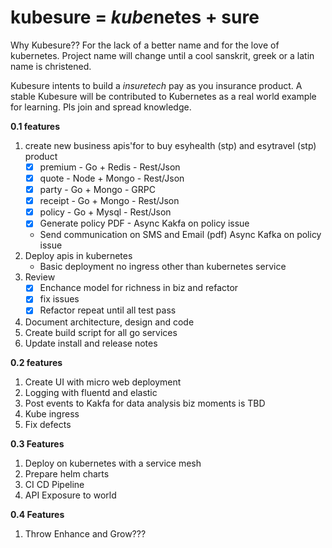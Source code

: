 # kubesure = *kube*netes + sure 

Why Kubesure?? For the lack of a better name and for the love of kubernetes. Project name will change until a cool sanskrit, greek or a latin name is christened. 

Kubesure intents to build a _insuretech_ pay as you insurance product. A stable Kubesure will be contributed to Kubernetes as a real world example for learning. Pls join and spread knowledge. 


**0.1 features**  

1. create new business apis'for to buy esyhealth (stp) and esytravel (stp) product 
    - [x] premium - Go + Redis - Rest/Json
    - [x] quote - Node + Mongo  - Rest/Json
    - [x] party - Go + Mongo - GRPC  
    - [x] receipt - Go + Mongo - Rest/Json
    - [x] policy - Go + Mysql - Rest/Json
    - [x] Generate policy PDF - Async Kakfa on policy issue
    - Send communication on SMS and Email (pdf) Async Kafka on policy issue
2. Deploy apis in kubernetes 
    - Basic deployment no ingress other than kubernetes service
3. Review 
    - [x] Enchance model for richness in biz and refactor
    - [x] fix issues 
    - [x] Refactor repeat until all test pass 
4. Document architecture, design and code
5. Create build script for all go services
6. Update install and release notes 

**0.2 features** 
 
1. Create UI with micro web deployment  
2. Logging with fluentd and elastic 
3. Post events to Kakfa for data analysis biz moments is TBD
4. Kube ingress 
5. Fix defects

**0.3 Features** 

1. Deploy on kubernetes with a service mesh  
2. Prepare helm charts
3. CI CD Pipeline
4. API Exposure to world

**0.4 Features**

1. Throw Enhance and Grow???
